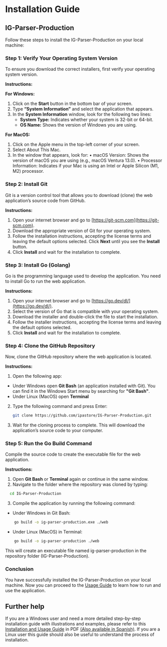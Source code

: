 # Installation Guide

## IG-Parser-Production
Follow these steps to install the IG-Parser-Production on your local machine:

### Step 1: Verify Your Operating System Version

To ensure you download the correct installers, first verify your operating system version.

**Instructions:**

**For Windows:**
1. Click on the **Start** button in the bottom bar of your screen.
2. Type **“System Information”** and select the application that appears.
3. In the **System Information** window, look for the following two lines:
   - **System Type:** Indicates whether your system is 32-bit or 64-bit.
   - **OS Name:** Shows the version of Windows you are using.

**For MacOS:**
1.	Click on the Apple menu in the top-left corner of your screen.
2.	Select About This Mac.
3.	In the window that appears, look for:
	•	macOS Version: Shows the version of macOS you are using (e.g., macOS Ventura 13.0).
	•	Processor Information: Indicates if your Mac is using an Intel or Apple Silicon (M1, M2) processor.


### Step 2: Install Git

Git is a version control tool that allows you to download (clone) the web application’s source code from GitHub.

**Instructions:**

1. Open your internet browser and go to [https://git-scm.com](https://git-scm.com).
2. Download the appropriate version of Git for your operating system.
3. Follow the installation instructions, accepting the license terms and leaving the default options selected. Click **Next** until you see the **Install** button.
4. Click **Install** and wait for the installation to complete.

### Step 3: Install Go (Golang)

Go is the programming language used to develop the application. You need to install Go to run the web application.

**Instructions:**

1. Open your internet browser and go to [https://go.dev/dl/](https://go.dev/dl/).
2. Select the version of Go that is compatible with your operating system.
3. Download the installer and double-click the file to start the installation.
4. Follow the installer instructions, accepting the license terms and leaving the default options selected.
5. Click **Install** and wait for the installation to complete.

### Step 4: Clone the GitHub Repository

Now, clone the GitHub repository where the web application is located.

**Instructions:**

1. Open the following app:  
- Under Windows open **Git Bash** (an application installed with Git). You can find it in the Windows Start menu by searching for **"Git Bash"**. 
- Under Linux (MacOS) open **Terminal**

2. Type the following command and press Enter:

   ```sh
   git clone https://github.com/ipastore/IG-Parser-Production.git
   ```

3. Wait for the cloning process to complete. This will download the application’s source code to your computer.

### Step 5: Run the Go Build Command

Compile the source code to create the executable file for the web application.

**Instructions:**

1.	Open **Git Bash** or **Terminal** again or continue in the same window.
2.	Navigate to the folder where the repository was cloned by typing:


  ```sh
    cd IG-Parser-Production
   ```

3. Compile the application by running the following command:

- Under Windows in Git Bash:
```sh
    go build -o ig-parser-production.exe ./web 
```

- Under Linux (MacOS) in Terminal:
```sh
    go build -o ig-parser-production ./web 
```

This will create an executable file named ig-parser-production in the repository folder (IG-Parser-Production).

### Conclusion

You have successfully installed the IG-Parser-Production on your local machine. Now you can proceed to the [Usage Guide](USAGE.md) to learn how to run and use the application.

## Further help

If you are a Windows user and need a more detailed step-by-step installation guide with illustrations and examples, please refer to this [Installation and Usage Guide](docs/InstallationUsageGuideENGLISH.pdf) in PDF [(Also available in Spanish)](docs/InstallationUsageGuideSPANISH.pdf). If you are a Linux user this guide should also be useful to understand the process of installation.

